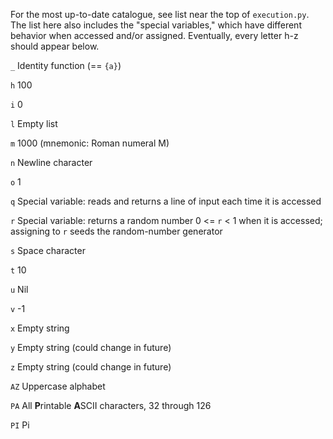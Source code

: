 For the most up-to-date catalogue, see list near the top of `execution.py`. The list here also includes the "special variables," which have different behavior when accessed and/or assigned. Eventually, every letter h-z should appear below.

`_` Identity function (== `{a}`)

`h` 100

`i` 0

`l` Empty list

`m` 1000 (mnemonic: Roman numeral M)

`n` Newline character

`o` 1

`q` Special variable: reads and returns a line of input each time it is accessed

`r` Special variable: returns a random number 0 <= `r` < 1 when it is accessed; assigning to `r` seeds the random-number generator

`s` Space character

`t` 10

`u` Nil

`v` -1

`x` Empty string

`y` Empty string (could change in future)

`z` Empty string (could change in future)

`AZ` Uppercase alphabet

`PA` All **P**rintable **A**SCII characters, 32 through 126

`PI` Pi

